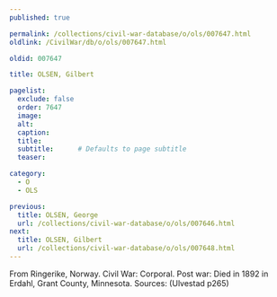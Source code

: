 ```yaml
---
published: true

permalink: /collections/civil-war-database/o/ols/007647.html
oldlink: /CivilWar/db/o/ols/007647.html

oldid: 007647

title: OLSEN, Gilbert

pagelist:
  exclude: false
  order: 7647
  image: 
  alt:
  caption:
  title:
  subtitle:      # Defaults to page subtitle
  teaser:

category: 
  - O 
  - OLS

previous:
  title: OLSEN, George
  url: /collections/civil-war-database/o/ols/007646.html  
next:
  title: OLSEN, Gilbert
  url: /collections/civil-war-database/o/ols/007648.html   
---
```

From Ringerike, Norway. Civil War: Corporal. Post war: Died in 1892 in Erdahl, Grant County, Minnesota. Sources: (Ulvestad p265)